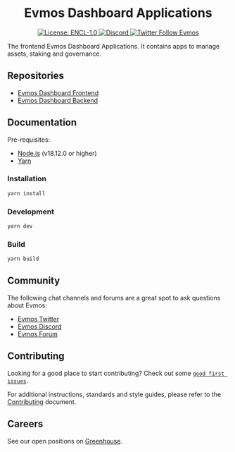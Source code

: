 <div align="center">
  <h1> Evmos Dashboard Applications </h1>
</div>

<div align="center">
  <a href="https://github.com/evmos/apps/blob/main/LICENSE">
    <img alt="License: ENCL-1.0" src="https://img.shields.io/badge/license-ENCL--1.0-orange" />
  </a>
  <a href="https://discord.gg/evmos">
    <img alt="Discord" src="https://img.shields.io/discord/809048090249134080.svg" />
  </a>
  <a href="https://twitter.com/EvmosOrg">
    <img alt="Twitter Follow Evmos" src="https://img.shields.io/twitter/follow/EvmosOrg"/>
  </a>
</div>

The frontend Evmos Dashboard Applications. It contains apps to manage assets, staking and governance.

## Repositories

- [Evmos Dashboard Frontend](https://github.com/evmos/apps)
- [Evmos Dashboard Backend](https://github.com/evmos/backend)

## Documentation

Pre-requisites:

- [Node.js](https://nodejs.org/en/download/) (v18.12.0 or higher)
- [Yarn](https://yarnpkg.com/getting-started/install)

### Installation

```bash
yarn install
```

### Development

```bash
yarn dev
```

### Build

```bash
yarn build
```

## Community

The following chat channels and forums are a great spot to ask questions about Evmos:

- [Evmos Twitter](https://twitter.com/EvmosOrg)
- [Evmos Discord](https://discord.gg/evmos)
- [Evmos Forum](https://commonwealth.im/evmos)

## Contributing

Looking for a good place to start contributing?
Check out some
[`good first issues`](https://github.com/evmos/apps/issues?q=is%3Aopen+is%3Aissue+label%3A%22good+first+issue%22).

For additional instructions, standards and style guides, please refer to the [Contributing](./CONTRIBUTING.md) document.

## Careers

See our open positions on [Greenhouse](https://boards.eu.greenhouse.io/evmos).
